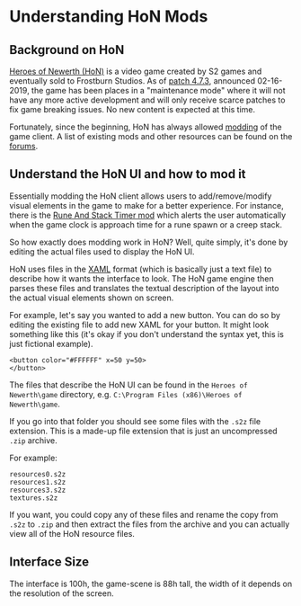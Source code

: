 # Understanding HoN Mods

## Background on HoN

[Heroes of Newerth (HoN)](https://www.heroesofnewerth.com/) is a video game created by S2 games and eventually sold to Frostburn Studios. As of [patch 4.7.3](https://forums.heroesofnewerth.com/showthread.php?611162-4-7-3-Reverts-amp-Mass-Long-term-Stability-Balance), announced 02-16-2019, the game has been places in a "maintenance mode" where it will not have any more active development and will only receive scarce patches to fix game breaking issues. No new content is expected at this time.

Fortunately, since the beginning, HoN has always allowed [modding](https://en.wikipedia.org/wiki/Modding) of the game client. A list of existing mods and other resources can be found on the [forums](https://forums.heroesofnewerth.com/forumdisplay.php?290-Bots-and-Modifications).

## Understand the HoN UI and how to mod it

Essentially modding the HoN client allows users to add/remove/modify visual elements in the game to make for a better experience. For instance, there is the [Rune And Stack Timer mod](https://github.com/mrhappyasthma/HoN-RuneAndStackTimer) which alerts the user automatically when the game clock is approach time for a rune spawn or a creep stack.

So how exactly does modding work in HoN? Well, quite simply, it's done by editing the actual files used to display the HoN UI.

HoN uses files in the [XAML](https://en.wikipedia.org/wiki/Extensible_Application_Markup_Language) format (which is basically just a text file) to describe how it wants the interface to look. The HoN game engine then parses these files and translates the textual description of the layout into the actual visual elements shown on screen.

For example, let's say you wanted to add a new button. You can do so by editing the existing file to add new XAML for your button. It might look something like this (it's okay if you don't understand the syntax yet, this is just fictional example).

```xaml
<button color="#FFFFFF" x=50 y=50>
</button>
```

The files that describe the HoN UI can be found in the `Heroes of Newerth\game` directory, e.g. `C:\Program Files (x86)\Heroes of Newerth\game`.

If you go into that folder you should see some files with the `.s2z` file extension. This is a made-up file extension that is just an uncompressed `.zip` archive.

For example:

```
resources0.s2z
resources1.s2z
resources3.s2z
textures.s2z
```

If you want, you could copy any of these files and rename the copy from `.s2z` to `.zip` and then  extract the files from the archive and you can actually view all of the HoN resource files.

## Interface Size

The interface is 100h, the game-scene is 88h tall, the width of it depends on the resolution of the screen.